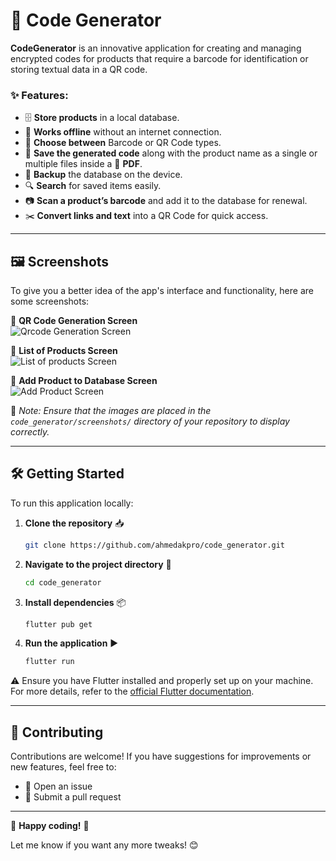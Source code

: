 # 🚀 Code Generator

**CodeGenerator** is an innovative application for creating and managing encrypted codes for products that require a barcode for identification or storing textual data in a QR code.  

### ✨ Features:  
- 🗄️ **Store products** in a local database.  
- 🔌 **Works offline** without an internet connection.  
- 🔄 **Choose between** Barcode or QR Code types.  
- 📝 **Save the generated code** along with the product name as a single or multiple files inside a 📄 **PDF**.  
- 💾 **Backup** the database on the device.  
- 🔍 **Search** for saved items easily.  
- 📷 **Scan a product’s barcode** and add it to the database for renewal.  
- ✂️ **Convert links and text** into a QR Code for quick access.  

---

## 🖼️ Screenshots  

To give you a better idea of the app's interface and functionality, here are some screenshots:  

📌 **QR Code Generation Screen**  
![Qrcode Generation Screen](assets/screen3.jpg)  

📌 **List of Products Screen**  
![List of products Screen](assets/screen_2.jpg)  

📌 **Add Product to Database Screen**  
![Add Product Screen](assets/screen_1.jpg)  

📝 *Note: Ensure that the images are placed in the `code_generator/screenshots/` directory of your repository to display correctly.*  

---

## 🛠️ Getting Started  

To run this application locally:  

1. **Clone the repository** 📥  
   ```sh
   git clone https://github.com/ahmedakpro/code_generator.git
   ```  

2. **Navigate to the project directory** 📂  
   ```sh
   cd code_generator
   ```  

3. **Install dependencies** 📦  
   ```sh
   flutter pub get
   ```  

4. **Run the application** ▶️  
   ```sh
   flutter run
   ```  

⚠️ Ensure you have Flutter installed and properly set up on your machine. For more details, refer to the [official Flutter documentation](https://flutter.dev/docs/get-started/install).  

---

## 🤝 Contributing  

Contributions are welcome! If you have suggestions for improvements or new features, feel free to:  
- 🔹 Open an issue  
- 🔹 Submit a pull request  

---

🚀 **Happy coding!** 🎉  

Let me know if you want any more tweaks! 😊
